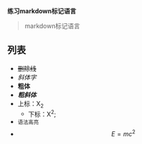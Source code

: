 **练习markdown标记语言**
>markdown标记语言

## 列表 ##
+ <s>删除线</s>
+ *斜体字*
+ **粗体**
+ ***粗斜体***
+ 上标：X<sub>2</sub>
  + 下标：X<sup>2</sup>;
+ `语法高亮`
+ $$E=mc^2$$
